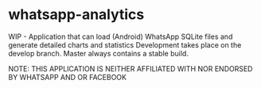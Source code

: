 # whatsapp-analytics
WIP - Application that can load (Android) WhatsApp SQLite files and generate detailed charts and statistics
Development takes place on the develop branch. Master always contains a stable build.

NOTE: THIS APPLICATION IS NEITHER AFFILIATED WITH NOR ENDORSED BY WHATSAPP AND OR FACEBOOK
